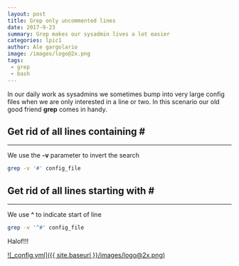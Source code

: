 ```yaml
---
layout: post
title: Grep only uncommented lines
date: 2017-9-23
summary: Grep makes our sysadmin lives a lot easier
categories: lpic1
author: Ale gargolario
image: /images/logo@2x.png
tags:
 - grep
 - bash
---
```


In our daily work as sysadmins we sometimes bump into very large config files when we are only interested in a line or two.
In this scenario our old good friend **grep** comes in handy.

## Get rid of all lines containing **#**
***
We use the **-v** parameter to invert the search

```bash
grep -v '#' config_file
```

## Get rid of all lines starting with **#**
***
We use **^** to indicate start of line

```bash
grep -v '^#' config_file
```


Halof!!!

[![_config.yml]({{ site.baseurl }}/images/logo@2x.png)](https://www.lpi.org)

